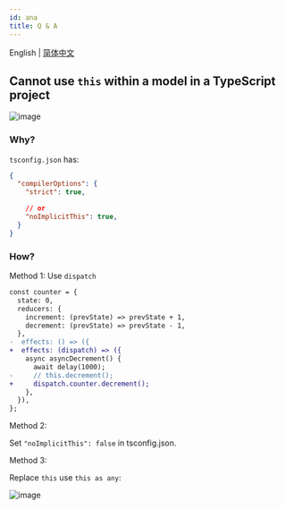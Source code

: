 ```yaml
---
id: ana
title: Q & A
---
```


English | [简体中文](./qna.zh-CN.md)

## Cannot use `this` within a model in a TypeScript project

![image](https://user-images.githubusercontent.com/4392234/85498836-09024900-b613-11ea-9150-8287b4455e92.png)

### Why?

`tsconfig.json` has:

```json
{
  "compilerOptions": {
    "strict": true,

    // or
    "noImplicitThis": true,
  }
}
```

### How?

Method 1: Use `dispatch`

```diff
const counter = {
  state: 0,
  reducers: {
    increment: (prevState) => prevState + 1,
    decrement: (prevState) => prevState - 1,
  },
-  effects: () => ({
+  effects: (dispatch) => ({
    async asyncDecrement() {
      await delay(1000);
-     // this.decrement();
+     dispatch.counter.decrement();
    },
  }),
};
```

Method 2:

Set `"noImplicitThis": false` in tsconfig.json.

Method 3:

Replace `this` use `this as any`:

![image](https://user-images.githubusercontent.com/4392234/85499976-318b4280-b615-11ea-9be4-e7f9a79a8463.png)

